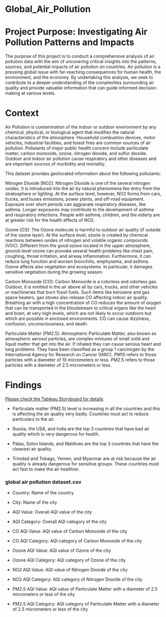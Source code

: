 # Global_Air_Pollution
# Project Purpose: Investigating Air Pollution Patterns and Impacts

The purpose of this project is to conduct a comprehensive analysis of air pollution data with the aim of uncovering critical insights into the patterns, sources, and potential impacts of air pollution on countries. Air pollution is a pressing global issue with far-reaching consequences for human health, the environment, and the economy. By undertaking this analysis, we seek to contribute to a deeper understanding of the complexities surrounding air quality and provide valuable information that can guide informed decision-making at various levels.

# Context
Air Pollution is contamination of the indoor or outdoor environment by any chemical, physical, or biological agent that modifies the natural characteristics of the atmosphere. Household combustion devices, motor vehicles, industrial facilities, and forest fires are common sources of air pollution. Pollutants of major public health concern include particulate matter, carbon monoxide, ozone, nitrogen dioxide, and sulfur dioxide. Outdoor and indoor air pollution cause respiratory and other diseases and are important sources of morbidity and mortality.

This dataset provides geolocated information about the following pollutants:

Nitrogen Dioxide [NO2]: Nitrogen Dioxide is one of the several nitrogen oxides. It is introduced into the air by natural phenomena like entry from the stratosphere or lighting. At the surface level, however, NO2 forms from cars, trucks, and buses emissions, power plants, and off-road equipment. Exposure over short periods can aggravate respiratory diseases, like asthma. Longer exposures may contribute to the development of asthma and respiratory infections. People with asthma, children, and the elderly are at greater risk for the health effects of NO2.

Ozone [O3]: The Ozone molecule is harmful to outdoor air quality (if outside of the ozone layer). At the surface level, ozone is created by chemical reactions between oxides of nitrogen and volatile organic compounds (VOC). Different from the good ozone located in the upper atmosphere, ground-level ozone can provoke several health problems like chest pain, coughing, throat irritation, and airway inflammation. Furthermore, it can reduce lung function and worsen bronchitis, emphysema, and asthma. Ozone affects also vegetation and ecosystems. In particular, it damages sensitive vegetation during the growing season.

Carbon Monoxide [CO]: Carbon Monoxide is a colorless and odorless gas. Outdoor, it is emitted in the air above all by cars, trucks, and other vehicles or machineries that burn fossil fuels. Such items like kerosene and gas space heaters, gas stoves also release CO affecting indoor air quality.
Breathing air with a high concentration of CO reduces the amount of oxygen that can be transported in the bloodstream to critical organs like the heart and brain, at very high levels, which are not likely to occur outdoors but which are possible in enclosed environments. CO can cause dizziness, confusion, unconsciousness, and death.

Particulate Matter [PM2.5]: Atmospheric Particulate Matter, also known as atmospheric aerosol particles, are complex mixtures of small solid and liquid matter that get into the air. If inhaled they can cause serious heart and lung problems. They have been classified as a group 1 carcinogen by the International Agency for Research on Cancer (IARC). PM10 refers to those particles with a diameter of 10 micrometers or less. PM2.5 refers to those particles with a diameter of 2.5 micrometers or less.

# Findings
[Please check the Tableau Storyboard for details](https://public.tableau.com/views/airpolluton/Story1?:language=en-US&:display_count=n&:origin=viz_share_link) 

- Particulate matter (PM2.5) level is increasing in all the countries and this is affecting the air quality very badly. Countries must act to reduce particulars to the air. 

- Russia, the USA, and India are the top 3 countries that have bad air quality which is very dangerous for health. 

- Palau, Solon Islands, and Maldives are the top 3 countries that have the cleanest air quality.

- Trinidad and Tobago, Yemen, and Myanmar are at risk because the air quality is already dangerous for sensitive groups. These countries must act fast to make the air healthier.


### global air pollution dataset.csv
- Country: Name of the country

- City: Name of the city

- AQI Value: Overall AQI value of the city

- AQI Category: Overall AQI category of the city

- CO AQI Value: AQI value of Carbon Monoxide of the city

- CO AQI Category: AQI category of Carbon Monoxide of the city

- Ozone AQI Value: AQI value of Ozone of the city

- Ozone AQI Category: AQI category of Ozone of the city

- NO2 AQI Value: AQI value of Nitrogen Dioxide of the city

- NO2 AQI Category: AQI category of Nitrogen Dioxide of the city

- PM2.5 AQI Value: AQI value of Particulate Matter with a diameter of 2.5 micrometers or less of the city

- PM2.5 AQI Category: AQI category of Particulate Matter with a diameter of 2.5 micrometers or less of the city
